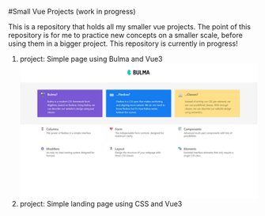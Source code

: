 #Small Vue Projects (work in progress)

This is a repository that holds all my smaller vue projects. The point of this repository is for me to practice new concepts on a smaller scale, before using them in a bigger project.
This repository is currently in progress!

1. project: Simple page using Bulma and Vue3
   ![](/simple-bulma-page/src/assets/desktop.JPG)
2. project: Simple landing page using CSS and Vue3
   ![]()
